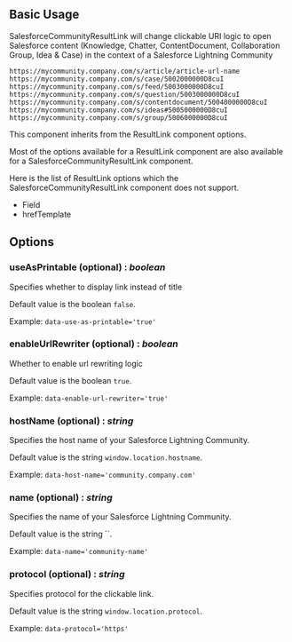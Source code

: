 ## Basic Usage

SalesforceCommunityResultLink will change clickable URI logic to open Salesforce content (Knowledge, Chatter, ContentDocument, Collaboration Group, Idea & Case) in the context of a Salesforce Lightning Community

```
https://mycommunity.company.com/s/article/article-url-name
https://mycommunity.company.com/s/case/5002000000D8cuI
https://mycommunity.company.com/s/feed/5003000000D8cuI
https://mycommunity.company.com/s/question/5003000000D8cuI
https://mycommunity.company.com/s/contentdocument/5004000000D8cuI
https://mycommunity.company.com/s/ideas#5005000000D8cuI
https://mycommunity.company.com/s/group/5006000000D8cuI

```

This component inherits from the ResultLink component options.

Most of the options available for a ResultLink component are also available for a SalesforceCommunityResultLink component.

Here is the list of ResultLink options which the SalesforceCommunityResultLink component does not support.

- Field
- hrefTemplate

## Options

### useAsPrintable (optional) : _boolean_

Specifies whether to display link instead of title

Default value is the boolean `false`.

Example: `data-use-as-printable='true'`

### enableUrlRewriter (optional) : _boolean_

Whether to enable url rewriting logic

Default value is the boolean `true`.

Example: `data-enable-url-rewriter='true'`

### hostName (optional) : _string_

Specifies the host name of your Salesforce Lightning Community.

Default value is the string `window.location.hostname`.

Example: `data-host-name='community.company.com'`

### name (optional) : _string_

Specifies the name of your Salesforce Lightning Community.

Default value is the string ``.

Example: `data-name='community-name'`

### protocol (optional) : _string_

Specifies protocol for the clickable link.

Default value is the string `window.location.protocol`.

Example: `data-protocol='https'`
